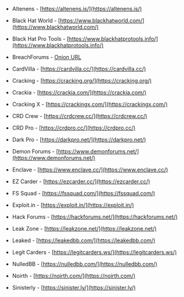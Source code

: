 
- Altenens - [https://altenens.is/](https://altenens.is/)
- Black Hat World - [https://www.blackhatworld.com/](https://www.blackhatworld.com/)
- Black Hat Pro Tools - [https://www.blackhatprotools.info/](https://www.blackhatprotools.info/)
- BreachForums - [Onion URL](http://breached26tezcofqla4adzyn22notfqwcac7gpbrleg4usehljwkgqd.onion/)
- CardVilla - [https://cardvilla.cc/](https://cardvilla.cc/)
    
- Cracking - [https://cracking.org/](https://cracking.org/)
    
- Crackia - [https://crackia.com/](https://crackia.com/)
    
- Cracking X - [https://crackingx.com/](https://crackingx.com/)
    
- CRD Crew - [https://crdcrew.cc/](https://crdcrew.cc/)
    
- CRD Pro - [https://crdpro.cc/](https://crdpro.cc/)
    
- Dark Pro - [https://darkpro.net/](https://darkpro.net/)
    
- Demon Forums - [https://www.demonforums.net/](https://www.demonforums.net/)
    
- Enclave - [https://www.enclave.cc/](https://www.enclave.cc/)
    
- EZ Carder - [https://ezcarder.cc/](https://ezcarder.cc/)
    
- FS Squad - [https://fssquad.com/](https://fssquad.com/)
    
- Exploit.in - [https://exploit.in/](https://exploit.in/)
    
- Hack Forums - [https://hackforums.net/](https://hackforums.net/)
    
- Leak Zone - [https://leakzone.net/](https://leakzone.net/)
    
- Leaked - [https://leakedbb.com/](https://leakedbb.com/)
    
- Legit Carders - [https://legitcarders.ws/](https://legitcarders.ws/)
    
- NulledBB - [https://nulledbb.com/](https://nulledbb.com/)
    
- Noirth - [https://noirth.com/](https://noirth.com/)
    
- Sinisterly - [https://sinister.ly/](https://sinister.ly/)